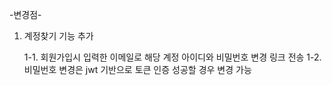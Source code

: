-변경점-

1. 계정찾기 기능 추가

   1-1. 회원가입시 입력한 이메일로 해당 계정 아이디와 비밀번호 변경 링크 전송
   1-2. 비밀번호 변경은 jwt 기반으로 토큰 인증 성공할 경우 변경 가능
